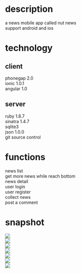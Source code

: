 # description  
a news mobile app called nut news    
support android and ios  

# technology
## client
phonegap 2.0   
ionic 1.0.1  
angular 1.0  
## server
ruby 1.8.7  
sinatra 1.4.7   
sqlite3  
json 1.0.0   
git source control  

# functions
news list  
get more news while reach bottom  
news detail  
user login  
user register  
collect news  
post a comment  

# snapshot
![](snapshot/news_list.png)  
![](snapshot/news_detail.png)  
![](snapshot/user_login.png)  
![](snapshot/user_register.png)  
![](snapshot/post_comment.png)  
![](snapshot/collect_news.png)  
![](snapshot/news_collection.png)      